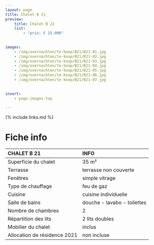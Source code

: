 ```yaml
---
layout: page
title: Chalet B 21
preview: 
    title: Chalet B 21
    list:
        - "prix: € 15.000"
        
        
images:
    - /img/overnachten/te-koop/B21/B21-01.jpg
    - /img/overnachten/te-koop/B21/B21-02.jpg
    - /img/overnachten/te-koop/B21/B21-03.jpg
    - /img/overnachten/te-koop/B21/B21-04.jpg
    - /img/overnachten/te-koop/B21/B21-05.jpg
    - /img/overnachten/te-koop/B21/B21-06.jpg
    - /img/overnachten/te-koop/B21/B21-07.jpg
    
    
insert:
    - page-images-top
    
---
```


{% include links.md %}



# Fiche info

CHALET B 21                 | INFO        | 
:---------------------------|:------------|
Superficie du chalet         |35 m²
Terrasse                     |terrasse non couverte  
Fenêtres                     |simple vitrage
Type de chauffage            |feu de gaz
Cuisine                      |cuisine individuelle
Salle de bains               |douche - lavabo - toilettes
Nombre de chambres           |2
Répartition des lits         |2 lits doubles
Mobilier du chalet           |inclus
Allocation de résidence 2021 |non incluse
